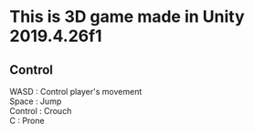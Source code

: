 # This is 3D game made in Unity 2019.4.26f1  

## Control  
WASD : Control player's movement  
Space : Jump  
Control : Crouch  
C : Prone  
